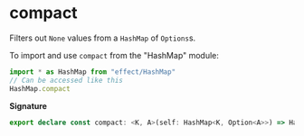 # compact

Filters out `None` values from a `HashMap` of `Options`s.

To import and use `compact` from the "HashMap" module:

```ts
import * as HashMap from "effect/HashMap"
// Can be accessed like this
HashMap.compact
```

**Signature**

```ts
export declare const compact: <K, A>(self: HashMap<K, Option<A>>) => HashMap<K, A>
```
